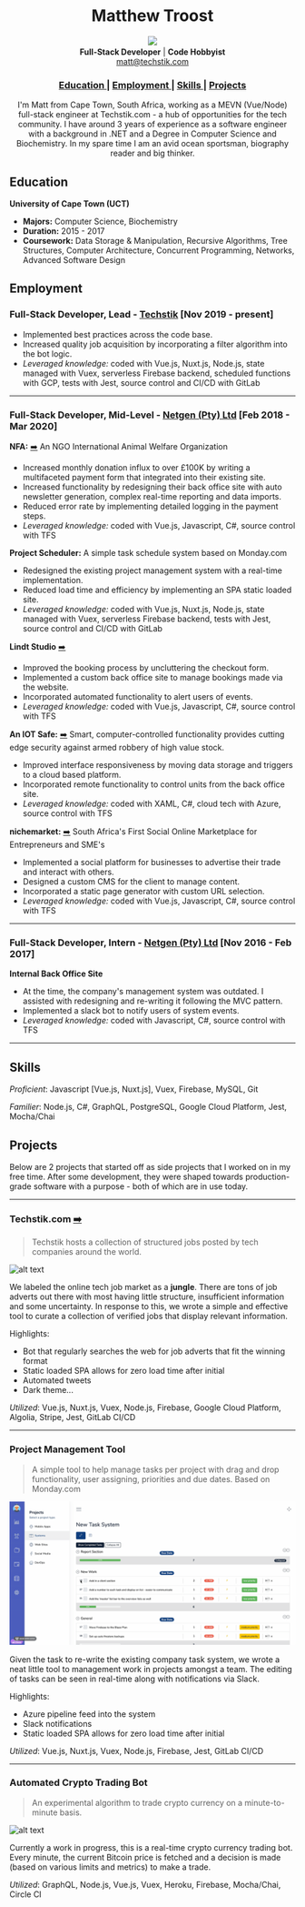 <h1 align="center">Matthew Troost</h1>

<div align="center">
<img src="images/profilepic.png" width="250" />
</div>

<div align="center">
  <strong>Full-Stack Developer</strong> |
  <strong>Code Hobbyist</strong>
</div>
<div align="center">
  <a href="mailto:matt@techstik.com">matt@techstik.com</a>
</div>
<div align="center">
  <h3>
      <a href="#education">
      Education
    </a>
    <span> | </span>
    <a href="#employment">
      Employment
    </a>
    <span> | </span>
    <a href="#skills">
      Skills
    </a>
    <span> | </span>
    <a href="#projects">
      Projects
    </a>
  </h3>
</div>

<div align="center">
I'm Matt from Cape Town, South Africa, working as a MEVN (Vue/Node) full-stack engineer at Techstik.com - a hub of opportunities for the tech community. I have around 3 years of experience as a software engineer with a background in .NET and a Degree in Computer Science and Biochemistry. In my spare time I am an avid ocean sportsman, biography reader and big thinker.
</div>

## Education

**University of Cape Town (UCT)**
- **Majors:** Computer Science, Biochemistry
- **Duration:** 2015 - 2017
- **Coursework:** Data Storage & Manipulation, Recursive Algorithms, Tree Structures, Computer Architecture, Concurrent Programming, Networks, Advanced Software Design

## Employment

### Full-Stack Developer, Lead - [Techstik](https://techstik.com) [Nov 2019 - present]

- Implemented best practices across the code base.
- Increased quality job acquisition by incorporating a filter algorithm into the bot logic.
- *Leveraged knowledge:* coded with Vue.js, Nuxt.js, Node.js, state managed with Vuex, serverless Firebase backend, scheduled functions with GCP, tests with Jest, source control and CI/CD with GitLab 

---

### Full-Stack Developer, Mid-Level - [Netgen (Pty) Ltd](https://www.netgen.co.za) [Feb 2018 - Mar 2020]

**NFA:** <a href='https://networkforanimals.org/donate' target="_blank">➡️</a> An NGO International Animal Welfare Organization
- Increased monthly donation influx to over £100K by writing a multifaceted payment form that integrated into their existing site.
- Increased functionality by redesigning their back office site with auto newsletter generation, complex real-time reporting and data imports.
- Reduced error rate by implementing detailed logging in the payment steps.
- *Leveraged knowledge:* coded with Vue.js, Javascript, C#, source control with TFS  

**Project Scheduler:** A simple task schedule system based on Monday.com
- Redesigned the existing project management system with a real-time implementation.
- Reduced load time and efficiency by implementing an SPA static loaded site.
- *Leveraged knowledge:* coded with Vue.js, Nuxt.js, Node.js, state managed with Vuex, serverless Firebase backend, tests with Jest, source control and CI/CD with GitLab 

**Lindt Studio** <a href='https://chocolatestudio.co.za' target="_blank">➡️</a>
- Improved the booking process by uncluttering the checkout form.
- Implemented a custom back office site to manage bookings made via the website.
- Incorporated automated functionality to alert users of events.
- *Leveraged knowledge:* coded with Vue.js, Javascript, C#, source control with TFS

**An IOT Safe:** <a href='https://intelligentsafe.co.za' target="_blank">➡️</a> Smart, computer-controlled functionality provides cutting edge security against armed robbery of high value stock.
- Improved interface responsiveness by moving data storage and triggers to a cloud based platform.
- Incorporated remote functionality to control units from the back office site. 
- *Leveraged knowledge:* coded with XAML, C#, cloud tech with Azure, source control with TFS

**nichemarket:** <a href='https://nichemarket.co.za' target="_blank">➡️</a> South Africa's First Social Online Marketplace for Entrepreneurs and SME's
- Implemented a social platform for businesses to advertise their trade and interact with others.
- Designed a custom CMS for the client to manage content.
- Incorporated a static page generator with custom URL selection.
- *Leveraged knowledge:* coded with Vue.js, Javascript, C#, source control with TFS

---

### Full-Stack Developer, Intern - [Netgen (Pty) Ltd](https://www.netgen.co.za) [Nov 2016 - Feb 2017]

**Internal Back Office Site**
- At the time, the company's management system was outdated. I assisted with redesigning and re-writing it following the MVC pattern.
- Implemented a slack bot to notify users of system events.
- *Leveraged knowledge:* coded with Javascript, C#, source control with TFS

---

## Skills

*Proficient*: Javascript [Vue.js, Nuxt.js], Vuex, Firebase, MySQL, Git

*Familier*: Node.js, C#, GraphQL, PostgreSQL, Google Cloud Platform, Jest, Mocha/Chai

## Projects

Below are 2 projects that started off as side projects that I worked on in my free time. After some development, they were shaped towards production-grade software with a purpose - both of which are in use today. 

---

<h3>Techstik.com <a href='https://techstik.com' target="_blank">➡️</a></h3>

> Techstik hosts a collection of structured jobs posted by tech companies around the world.

![alt text](/images/techstik.gif "Techstik.com")

We labeled the online tech job market as a **jungle**. There are tons of job adverts out there with most having little structure, insufficient information and some uncertainty.
In response to this, we wrote a simple and effective tool to curate a collection of verified jobs that display relevant information.

Highlights:
- Bot that regularly searches the web for job adverts that fit the winning format
- Static loaded SPA allows for zero load time after initial
- Automated tweets 
- Dark theme...

*Utilized*: Vue.js, Nuxt.js, Vuex, Node.js, Firebase, Google Cloud Platform, Algolia, Stripe, Jest, GitLab CI/CD 

---

### Project Management Tool

> A simple tool to help manage tasks per project with drag and drop functionality, user assigning, priorities and due dates. Based on Monday.com

![alt text](/images/schedular.gif "Project/Task Management System")

Given the task to re-write the existing company task system, we wrote a neat little tool to management work in projects amongst a team. The editing of tasks can be seen in real-time along with notifications via Slack.

Highlights:
- Azure pipeline feed into the system
- Slack notifications 
- Static loaded SPA allows for zero load time after initial

*Utilized*: Vue.js, Nuxt.js, Vuex, Node.js, Firebase, Jest, GitLab CI/CD 

---

### Automated Crypto Trading Bot

> An experimental algorithm to trade crypto currency on a minute-to-minute basis.

![alt text](/images/crypto-bot.gif "Automated Crypto Trading Bot")

Currently a work in progress, this is a real-time crypto currency trading bot. Every minute, the current Bitcoin price is fetched and a decision is made (based on various limits and metrics) to make a trade.

*Utilized*: GraphQL, Node.js, Vue.js, Vuex, Heroku, Firebase, Mocha/Chai, Circle CI